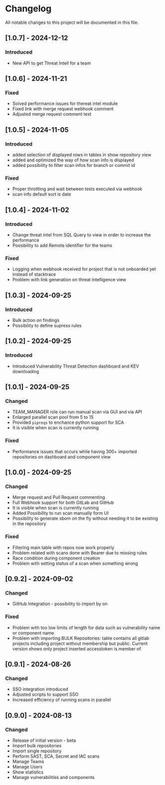 # Changelog

All notable changes to this project will be documented in this file.

## [1.0.7] - 2024-12-12

### Introduced
- New API to get Threat Intell for a team

## [1.0.6] - 2024-11-21

### Fixed
- Solved performance issues for thereat intel module
- Fixed link with merge request webhook comment
- Adjusted merge request comment text

## [1.0.5] - 2024-11-05

### Introduced
- added selection of displayed rows in tables in show repository view
- added and optimized the way of how scan info is displayed
- added possibility to filter scan infos for branch or commit id

### Fixed
- Proper throttling and wait between tests executed via webhook
- scan info default sort is date

## [1.0.4] - 2024-11-02

### Introduced
- Change threat intel from SQL Query to view in order to increase the performance
- Possibility to add Remote identifier for the teams

### Fixed
- Logging when webhook received for project that is not onboarded yet instead of stacktrace
- Problem with link generation on threat intelligence view


## [1.0.3] - 2024-09-25

### Introduced
- Bulk action on findings
- Possibility to define supress rules


## [1.0.2] - 2024-09-25

### Introduced
- Introduced Vulnerability Threat Detection dashboard and KEV downloading


## [1.0.1] - 2024-09-25

### Changed
- TEAM_MANAGER role can run manual scan via GUI and via API
- Enlarged parallel scan pool from 5 to 15
- Provided `pipreqs` to enchance python support for SCA
- It is visible when scan is currently running


### Fixed
- Performance issues that occurs while having 300+ imported repositories on dashboard and component view



## [1.0.0] - 2024-09-25

### Changed
- Merge request and Pull Request commenting
- Full Webhook support for both GitLab and GitHub
- It is visible when scan is currently running
- Added Possibility to run scan manually form UI
- Possibility to generate sbom on the fly without needing it to be existing in the repository

### Fixed
- Filtering main table with repos now work properly
- Problem related with scans done with Bearer due to missing rules
- Race condition during component creation
- Problem with setting status of a scan when something wrong


## [0.9.2] - 2024-09-02

### Changed
- GitHub Integration - possibility to import by on

### Fixed
- Problem with too low limits of length for data such as vulnerability name or component name
- Problem with importing BULK Repositories: table contains all gitlab projects including project without membership but public. Current version shows only project inserted accesstoken is member of.

## [0.9.1] - 2024-08-26
### Changed
- SSO integration introduced
- Adjusted scripts to support SSO
- Increased efficiency of running scans in parallel 

## [0.9.0] - 2024-08-13
### Changed
- Release of initial version - beta
- Import bulk repositories
- Import single repository
- Perform SAST, SCA, Secret and IAC scans
- Manage Teams
- Manage Users
- Show statistics
- Manage vulnerabilities and components

